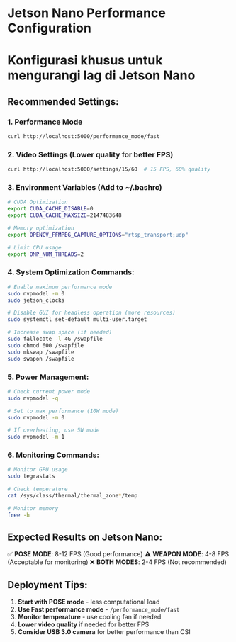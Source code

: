 # Jetson Nano Performance Configuration
# Konfigurasi khusus untuk mengurangi lag di Jetson Nano

## Recommended Settings:

### 1. Performance Mode
```bash
curl http://localhost:5000/performance_mode/fast
```

### 2. Video Settings (Lower quality for better FPS)
```bash
curl http://localhost:5000/settings/15/60  # 15 FPS, 60% quality
```

### 3. Environment Variables (Add to ~/.bashrc)
```bash
# CUDA Optimization
export CUDA_CACHE_DISABLE=0
export CUDA_CACHE_MAXSIZE=2147483648

# Memory optimization  
export OPENCV_FFMPEG_CAPTURE_OPTIONS="rtsp_transport;udp"

# Limit CPU usage
export OMP_NUM_THREADS=2
```

### 4. System Optimization Commands:

```bash
# Enable maximum performance mode
sudo nvpmodel -m 0
sudo jetson_clocks

# Disable GUI for headless operation (more resources)
sudo systemctl set-default multi-user.target

# Increase swap space (if needed)
sudo fallocate -l 4G /swapfile
sudo chmod 600 /swapfile
sudo mkswap /swapfile
sudo swapon /swapfile
```

### 5. Power Management:
```bash
# Check current power mode
sudo nvpmodel -q

# Set to max performance (10W mode)
sudo nvpmodel -m 0

# If overheating, use 5W mode
sudo nvpmodel -m 1
```

### 6. Monitoring Commands:
```bash
# Monitor GPU usage
sudo tegrastats

# Check temperature
cat /sys/class/thermal/thermal_zone*/temp

# Monitor memory
free -h
```

## Expected Results on Jetson Nano:

✅ **POSE MODE**: 8-12 FPS (Good performance)
⚠️ **WEAPON MODE**: 4-8 FPS (Acceptable for monitoring)
❌ **BOTH MODES**: 2-4 FPS (Not recommended)

## Deployment Tips:

1. **Start with POSE mode** - less computational load
2. **Use Fast performance mode** - `/performance_mode/fast`
3. **Monitor temperature** - use cooling fan if needed
4. **Lower video quality** if needed for better FPS
5. **Consider USB 3.0 camera** for better performance than CSI

